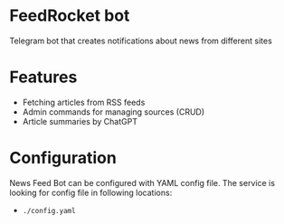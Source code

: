 # FeedRocket bot

Telegram bot that creates notifications about news from different sites

# Features

- Fetching articles from RSS feeds
- Admin commands for managing sources (CRUD)
- Article summaries by ChatGPT

# Configuration

News Feed Bot can be configured with YAML config file. The service is looking for config file in following locations:

- `./config.yaml`

